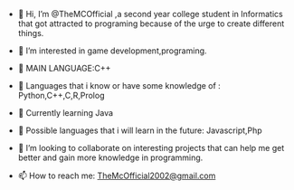 - 👋 Hi, I’m @TheMCOfficial ,a second year college student in Informatics that got attracted to programing because of the urge to create different things.

- 👀 I’m interested in game development,programing.

- 🌱 MAIN LANGUAGE:C++

- 🌱 Languages that i know or have some knowledge of : Python,C++,C,R,Prolog
- 🌱 Currently learning Java 
- 🌱 Possible languages that i will learn in the future: Javascript,Php

- 💞️ I’m looking to collaborate on interesting projects that can help me get better and gain more knowledge in programming.

- 📫 How to reach me: TheMcOfficial2002@gmail.com


<!---
TheMCOfficial/TheMCOfficial is a ✨ special ✨ repository because its `README.md` (this file) appears on your GitHub profile.
You can click the Preview link to take a look at your changes.
--->
